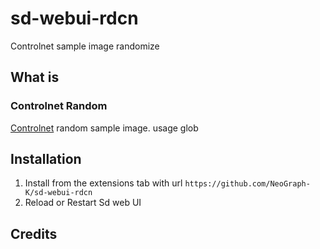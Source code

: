 # sd-webui-rdcn
Controlnet sample image randomize

## What is
### Controlnet Random
[Controlnet](https://github.com/Mikubill/sd-webui-controlnet) random sample image. usage glob

## Installation
1. Install from the extensions tab with url `https://github.com/NeoGraph-K/sd-webui-rdcn`
2. Reload or Restart Sd web UI

## Credits
